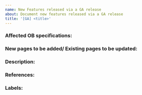 ```yaml
---
name: New Features released via a GA release
about: Document new features released via a GA release
title: '[GA] <title>'
---
```


  ### Affected OB specifications:
  <!-- Mention the supported OB specification(s) affected by this change. -->

  ### New pages to be added/ Existing pages to be updated:
  <!-- Mention if a new page is required. 
    - Suggestions to where to place this as a new page/section
    - Mention if an existing page(s) needs to be updated.
    - Mention if the new feature falls under an existing subtopic.
  -->

  ### Description:
  <!-- 1. Feature intro (For Learn section) - For every new feature, add a brief description of the feature including the following points:
    - Business use case (provide a summary of the business problem and solution)
    - Whether optional or mandatory
    - Technical specification (For example: API, Interface)
    - High level architecture diagrams (If applicable)
    - UML diagrams (If applicable)

    - 2. Configurations - Include the following instructions here:
    - Prerequisites (If applicable)/ Conditions - Setting up servers, Setting up DBs (DB creation details/ DB scripts/ location), Configuring IS, APIM, etc.
    - Clearly mention the new configs/ default TOML values and applicable values

    - 3. Try out flow
    - How to set up the pack/ deploy APIs, etc
    - Screenshots (If applicable)
    - API request/ response payload

    - 4. Does this feature provide an accelerator extension point? Yes/No
    - If yes, please fill the [Extension Issue Template](https://github.com/wso2/docs-open-banking/issues/new?assignees=&labels=&template=ob_extension.md&title=%5BOB3%5D%5BEXT%5D+%3Ctitle%3E) as well.
  -->

  ### References:
  <!-- Link the following:
  - All relevant support PRs or issues
  - Feature document created by the developer
  - Mail threads (if any)
  - Articles released by the authority (if any)
  -->

  ### Labels:
  <!-- Directly add labels if you have edit rights or list them
  - Affected specification (accelerator, berlin-toolkit, cds-toolkit, uk-tooolkit)
  - Use the label “Type/New Feature”
  - Milestones 
  -->
